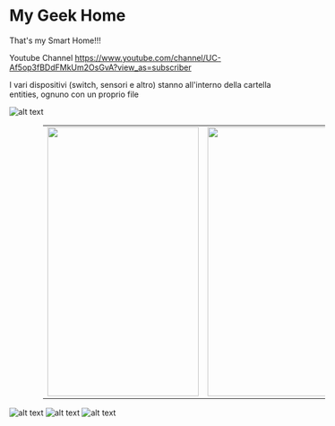 # My Geek Home

That's my Smart Home!!!

Youtube Channel https://www.youtube.com/channel/UC-Af5op3fBDdFMkUm2OsGvA?view_as=subscriber

I vari dispositivi (switch, sensori e altro) stanno all'interno della cartella entities, ognuno con un proprio file

![alt text](https://github.com/nerdefierodiesserlo/GeekHome/blob/master/Screenshot/homepage.png)
<table style="margin-left:60;">
  <tr>
    <td><img src="Screenshot/screenrecord1.gif" width=270 height=480></td>
    <td><img src="Screenshot/screenrecord2.gif" width=270 height=480></td>
    <td><img src="Screenshot/screenrecord3.gif" width=270 height=480></td>
  </tr>
 </table>
 
![alt text](https://github.com/nerdefierodiesserlo/GeekHome/blob/master/Screenshot/screenshot2.png)
![alt text](https://github.com/nerdefierodiesserlo/GeekHome/blob/master/Screenshot/screenshot3.png)
![alt text](https://github.com/nerdefierodiesserlo/GeekHome/blob/master/Screenshot/screenshot4.png)
